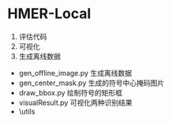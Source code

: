 <!--
 * @Author: sigmoid
 * @Description: 
 * @Email: 595495856@qq.com
 * @Date: 2020-12-31 18:45:50
 * @LastEditTime: 2021-03-06 19:16:04
-->
# HMER-Local
1. 评估代码
2. 可视化
3. 生成离线数据

- gen_offline_image.py 生成离线数据
- gen_center_mask.py 生成的符号中心掩码图片
- draw_bbox.py 绘制符号的矩形框
- visualResult.py 可视化两种识别结果
- \utils

